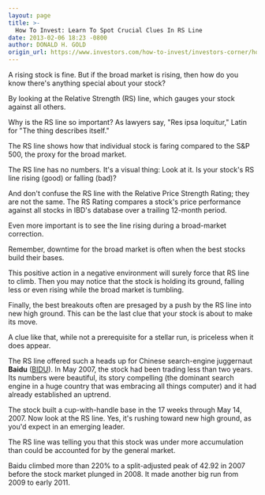 ```yaml
---
layout: page
title: >-
  How To Invest: Learn To Spot Crucial Clues In RS Line
date: 2013-02-06 18:23 -0800
author: DONALD H. GOLD
origin_url: https://www.investors.com/how-to-invest/investors-corner/how-to-find-winning-stocks-investing-stock-market/
---
```


A rising stock is fine. But if the broad market is rising, then how do you know there's anything special about your stock?

By looking at the Relative Strength (RS) line, which gauges your stock against all others.

Why is the RS line so important? As lawyers say, "Res ipsa loquitur," Latin for "The thing describes itself."

The RS line shows how that individual stock is faring compared to the S&P 500, the proxy for the broad market.

The RS line has no numbers. It's a visual thing: Look at it. Is your stock's RS line rising (good) or falling (bad)?

And don't confuse the RS line with the Relative Price Strength Rating; they are not the same. The RS Rating compares a stock's price performance against all stocks in IBD's database over a trailing 12-month period.

Even more important is to see the line rising during a broad-market correction.

Remember, downtime for the broad market is often when the best stocks build their bases.

This positive action in a negative environment will surely force that RS line to climb. Then you may notice that the stock is holding its ground, falling less or even rising while the broad market is tumbling.

Finally, the best breakouts often are presaged by a push by the RS line into new high ground. This can be the last clue that your stock is about to make its move.

A clue like that, while not a prerequisite for a stellar run, is priceless when it does appear.

The RS line offered such a heads up for Chinese search-engine juggernaut **Baidu** ([BIDU](https://research.investors.com/quote.aspx?symbol=BIDU)). In May 2007, the stock had been trading less than two years. Its numbers were beautiful, its story compelling (the dominant search engine in a huge country that was embracing all things computer) and it had already established an uptrend.

The stock built a cup-with-handle base in the 17 weeks through May 14, 2007. Now look at the RS line. Yes, it's rushing toward new high ground, as you'd expect in an emerging leader.

The RS line was telling you that this stock was under more accumulation than could be accounted for by the general market.

Baidu climbed more than 220% to a split-adjusted peak of 42.92 in 2007 before the stock market plunged in 2008. It made another big run from 2009 to early 2011.

